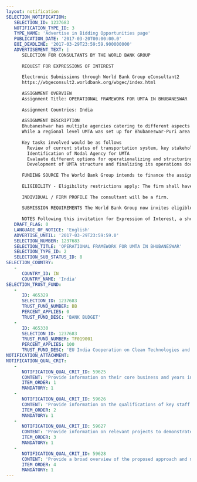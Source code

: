 ```yaml
---
layout: notification
SELECTION_NOTIFICATION: 
   SELECTION_ID: 1237683
   NOTIFICATION_TYPE_ID: 3
   TYPE_NAME: 'Advertise in Bidding Opportunities page'
   PUBLICATION_DATE: '2017-03-20T00:00:00.0'
   EOI_DEADLINE: '2017-03-29T23:59:59.900000000'
   ADVERTISEMENT_TEXT: |
      SELECTION FOR CONSULTANTS BY THE WORLD BANK GROUP
      
      REQUEST FOR EXPRESSIONS OF INTEREST
      
      Electronic Submissions through World Bank Group eConsultant2
      https://wbgeconsult2.worldbank.org/wbgec/index.html
      
      ASSIGNMENT OVERVIEW
      Assignment Title: OPERATIONAL FRAMEWORK FOR UMTA IN BHUBANESWAR 
      
      Assignment Countries: India
      
      ASSIGNMENT DESCRIPTION
      Bhubaneshwar has multiple agencies catering to different aspects of transportation planning, development, execution, management and regulations. In addition the transportation system and administration of the city is interlinked with immediately adjoining municipalities of Cuttack, Khurda, Jatni and Puri as well. Hence, the need for an integrated and holistic approach toward addressing transportation issues in the larger urban region is required. The city recognizes the need for a strong institutional mechanism through which the city can execute all the strategic long term plans with respect to transportation in a coordinated manner, within the city, as well as the larger region.
      While a regional level UMTA was set up for Bhubaneswar-Puri area in 2009, it is not currently functional. The Government of Odisha now intends to re-visit the design and structure of the existing UMTA for Bhubaneswar and operationalize it deal with its increasing urban transport needs and challenges. For this purpose, it intends to engage consultancy services for providing handholding support in reviewing and developing a framework for setting up UMTA for Bhubaneswar. The tasks of this consultancy assignment will be limited to pre-operational activities related to the establishment of UMTA and will not include the process of setting up the UMTA itself.
      
      Key tasks involved would be as follows 
      	Review of current status of transportation system, key stakeholders and organization and existing UMTA in the city 
      	Identification of Nodal Agency for UMTA
      	Evaluate different options for operationalizing and structuring UMTA and recommend the most suitable option
      	Development of UMTA structure and finalizing its operations documents based on stakeholders inputs 
      
      FUNDING SOURCE The World Bank Group intends to finance the assignment / services described below under the following: - EU India Cooperation on Clean Technologies and Energy Efficiencies for Eco-Cities Trust Fund. 
      
      ELIGIBILITY - Eligibility restrictions apply: The firm shall have the expertise in the field of advisory for urban transport planning and institutional development. The applicant must also present credentials of key resources with relevant and requisite experience for executing the project. The focus shall be on the quality of the team proposed for the assignment and the approach and methodology being proposed for executing the assignment. 
      
      INDIVIDUAL / FIRM PROFILE The consultant will be a firm. 
      
      SUBMISSION REQUIREMENTS The World Bank Group now invites eligible firms to indicate their interest in providing the services. Interested firms must provide information indicating that they are qualified to perform the services (brochures, description of similar assignments, experience in similar conditions, availability of appropriate skills among staff, etc. for firms; CV and cover letter for individuals). Please note that the total size of all attachments should be less than 5MB. Consultants may associate to enhance their qualifications. Interested firms are hereby invited to submit expressions of interest. Expressions of Interest should be submitted, in English, electronically through World Bank Group eConsultant2 (https://wbgeconsult2.worldbank.org/wbgec/index.html) 
      
      NOTES Following this invitation for Expression of Interest, a shortlist of qualified firms will be formally invited to submit proposals. Shortlisting and selection will be subject to the availability of funding. Only those firms which have been shortlisted will receive notification. No debrief will be provided to firms which have not been shortlisted.
   DRAFT_FLAG: 0
   LANGUAGE_OF_NOTICE: 'English'
   ADVERTISE_UNTIL: '2017-03-29T23:59:59.0'
   SELECTION_NUMBER: 1237683
   SELECTION_TITLE: 'OPERATIONAL FRAMEWORK FOR UMTA IN BHUBANESWAR'
   SELECTION_TYPE_ID: 2
   SELECTION_SUB_STATUS_ID: 8
SELECTION_COUNTRY: 
   - 
      COUNTRY_ID: IN
      COUNTRY_NAME: 'India'
SELECTION_TRUST_FUND: 
   - 
      ID: 465329
      SELECTION_ID: 1237683
      TRUST_FUND_NUMBER: BB
      PERCENT_APPLIES: 0
      TRUST_FUND_DESC: 'BANK BUDGET'
   - 
      ID: 465330
      SELECTION_ID: 1237683
      TRUST_FUND_NUMBER: TF019001
      PERCENT_APPLIES: 100
      TRUST_FUND_DESC: 'EU India Cooperation on Clean Technologies and Energy Effeciencies for Eco-Cities Trust Fund'
NOTIFICATION_ATTACHMENT: 
NOTIFICATION_QUAL_CRIT: 
   - 
      NOTIFICATION_QUAL_CRIT_ID: 59625
      CONTENT: 'Provide information on their core business and years in business'
      ITEM_ORDER: 1
      MANDATORY: 1
   - 
      NOTIFICATION_QUAL_CRIT_ID: 59626
      CONTENT: 'Provide information on the qualifications of key staff being proposed for executing assignment'
      ITEM_ORDER: 2
      MANDATORY: 1
   - 
      NOTIFICATION_QUAL_CRIT_ID: 59627
      CONTENT: 'Provide information on relevant projects to demonstrate that they are qualified in the field of the assignment'
      ITEM_ORDER: 3
      MANDATORY: 1
   - 
      NOTIFICATION_QUAL_CRIT_ID: 59628
      CONTENT: 'Provide a broad overview of the proposed approach and methodology for executing the project'
      ITEM_ORDER: 4
      MANDATORY: 1
---
```


